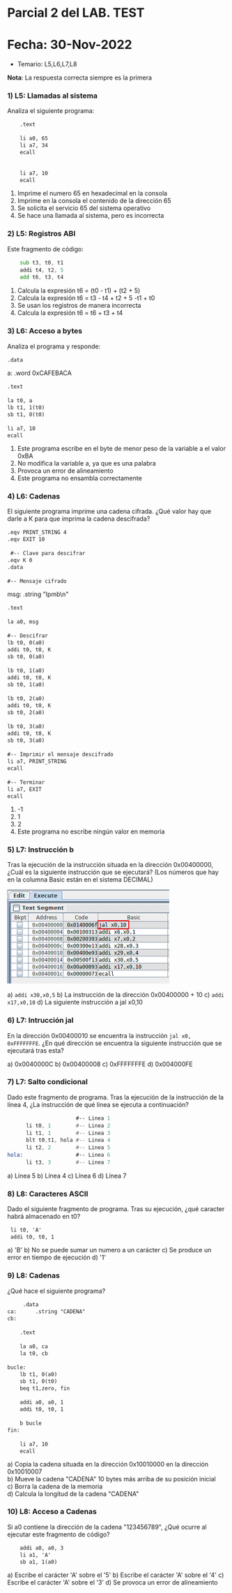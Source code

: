 # Parcial 2 del LAB. TEST
# Fecha: 30-Nov-2022
* Temario: L5,L6,L7,L8

**Nota**: La respuesta correcta siempre es la primera


### 1) L5: Llamadas al sistema

Analiza el siguiente programa:

```
	.text
	
	li a0, 65
	li a7, 34
	ecall
	
	
	li a7, 10
	ecall
```

1. Imprime el numero 65 en hexadecimal en la consola
2. Imprime en la consola el contenido de la dirección 65
3. Se solicita el servicio 65 del sistema operativo
4. Se hace una llamada al sistema, pero es incorrecta

### 2) L5: Registros ABI

Este fragmento de código:

```asm
	sub t3, t0, t1  
	addi t4, t2, 5
	add t6, t3, t4
```	
	
1. Calcula la expresión t6 = (t0 - t1) + (t2 + 5)
2. Calcula la expresión t6 = t3 - t4 + t2 + 5 -t1 + t0
3. Se usan los registros de manera incorrecta
4. Calcula la expresión t6 = t6 + t3 + t4

### 3) L6: Acceso a bytes

Analiza el programa y responde:

	.data
a:	.word 0xCAFEBACA
	
	.text
	
	la t0, a
	lb t1, 1(t0)
	sb t1, 0(t0)
	
	li a7, 10
	ecall 
	
1. Este programa escribe en el byte de menor peso de la variable a el valor 0xBA
2. No modifica la variable a, ya que es una palabra
3. Provoca un error de alineamiento
4. Este programa no ensambla correctamente


### 4) L6: Cadenas

El siguiente programa imprime una cadena cifrada. ¿Qué valor hay que darle a K para que imprima la cadena descifrada?

	.eqv PRINT_STRING 4
	.eqv EXIT 10
	
	 #-- Clave para descifrar
	.eqv K 0
	.data
	
	#-- Mensaje cifrado
msg:	.string "Ipmb\n"

	.text
	
	la a0, msg
	
	#-- Descifrar
	lb t0, 0(a0)
	addi t0, t0, K
	sb t0, 0(a0)
	
	lb t0, 1(a0)
	addi t0, t0, K
	sb t0, 1(a0)
	
	lb t0, 2(a0)
	addi t0, t0, K
	sb t0, 2(a0)
	
	lb t0, 3(a0)
	addi t0, t0, K
	sb t0, 3(a0)
	
	#-- Imprimir el mensaje descifrado
	li a7, PRINT_STRING
	ecall

	#-- Terminar
	li a7, EXIT
	ecall 


1.  -1
2.  1
3.  2
4.  Este programa no escribe ningún valor en memoria


### 5) L7: Instrucción b

Tras la ejecución de la instrucción situada en la dirección 0x00400000, ¿Cuál es la siguiente instrucción que se ejecutará? (Los números que hay en la columna Basic están en el sistema DECIMAL)

![](L7-1.png)

a) `addi x30,x0,5`
b) La instrucción de la dirección 0x00400000 + 10
c) `addi x17,x0,10`
d) La siguiente instrucción a jal x0,10

### 6) L7: Intrucción jal

En la dirección 0x00400010 se encuentra la instrucción `jal x0, 0xFFFFFFFE`. ¿En qué dirección se encuentra la siguiente instrucción que se ejecutará tras esta?

a)  0x0040000C
b)  0x00400008
c)  0xFFFFFFFE
d)  0x004000FE

### 7) L7: Salto condicional
  Dado este fragmento de programa. Tras la ejecución de la instrucción de la  línea 4, ¿La instrucción de qué linea se ejecuta a continuación?

```asm
                      #-- Linea 1
      li t0, 1        #-- Linea 2
      li t1, 1        #-- Linea 3
      blt t0,t1, hola #-- Linea 4
      li t2, 2        #-- Linea 5
hola:                 #-- Linea 6
      li t3, 3        #-- Linea 7      
```

a) Línea 5
b) Línea 4
c) Línea 6
d) Línea 7

### 8) L8: Caracteres ASCII

Dado el siguiente fragmento de programa. Tras su ejecución, ¿qué caracter habrá almacenado en t0?

```
 li t0, 'A'
 addi t0, t0, 1
```

a) 'B'
b) No se puede sumar un numero a un carácter
c) Se produce un error en tiempo de ejecución
d) '1'

### 9) L8: Cadenas

¿Qué hace el siguiente programa?

```
	 .data
ca:      .string "CADENA"
cb: 

	.text
	
	la a0, ca
	la t0, cb

bucle:			
	lb t1, 0(a0)
	sb t1, 0(t0)
	beq t1,zero, fin

	addi a0, a0, 1
	addi t0, t0, 1

	b bucle
fin:
	
	li a7, 10
	ecall
```

a) Copia la cadena situada en la dirección 0x10010000 en la dirección 0x10010007  
b) Mueve la cadena "CADENA" 10 bytes más arriba de su posición inicial  
c) Borra la cadena de la memoria  
d) Calcula la longitud de la cadena "CADENA"  


### 10) L8: Acceso a Cadenas

Si a0 contiene la dirección de la cadena "123456789", ¿Qué ocurre al ejecutar este fragmento de código?

```
	addi a0, a0, 3
	li a1, 'A'
	sb a1, 1(a0)
```

a) Escribe el carácter 'A' sobre el '5'
b) Escribe el carácter 'A' sobre el '4'
c) Escribe el carácter 'A' sobre el '3'
d) Se provoca un error de alineamiento

